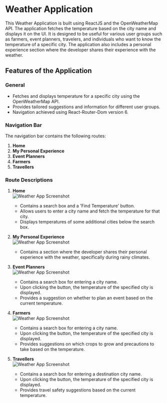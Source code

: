 # Weather Application

This Weather Application is built using ReactJS and the OpenWeatherMap API. The application fetches the temperature based on the city name and displays it on the UI. It is designed to be useful for various user groups such as farmers, event planners, travelers, and individuals who want to know the temperature of a specific city. The application also includes a personal experience section where the developer shares their experience with the weather.

## Features of the Application

### General

- Fetches and displays temperature for a specific city using the OpenWeatherMap API.
- Provides tailored suggestions and information for different user groups.
- Navigation achieved using React-Router-Dom version 6.

### Navigation Bar

The navigation bar contains the following routes:

1. **Home**
2. **My Personal Experience**
3. **Event Planners**
4. **Farmers**
5. **Travellers**

### Route Descriptions

1. **Home**  
   ![Weather App Screenshot](https://drive.google.com/thumbnail?id=11mNS6TFFqoWh7epGNnXhmNJmWAMS7rhF)

   - Contains a search box and a 'Find Temperature' button.
   - Allows users to enter a city name and fetch the temperature for that city.
   - Displays temperatures of some additional cities below the search box.

2. **My Personal Experience**  
   ![Weather App Screenshot](https://drive.google.com/thumbnail?id=1c0qrTmmIbrIG5nLwBS-nWdzXsTX-fy8y)

   - Contains a section where the developer shares their personal experience with the weather, specifically during rainy climates.

3. **Event Planners**  
   ![Weather App Screenshot](https://drive.google.com/thumbnail?id=1Q_KAk4SQH0rUPNjrI5R4f3yubkAyymq_)

   - Contains a search box for entering a city name.
   - Upon clicking the button, the temperature of the specified city is displayed.
   - Provides a suggestion on whether to plan an event based on the current temperature.

4. **Farmers**  
   ![Weather App Screenshot](https://drive.google.com/thumbnail?id=1wxdOdxw41qWVqY6GgNHc6Zhu8uy8d4Kw)

   - Contains a search box for entering a city name.
   - Upon clicking the button, the temperature of the specified city is displayed.
   - Provides suggestions on which crops to grow and precautions to take based on the temperature.

5. **Travellers**  
   ![Weather App Screenshot](https://drive.google.com/thumbnail?id=1_bnrDmEKiali7bY8zMYW4GvZ1FRXuT2B)
   - Contains a search box for entering a destination city name.
   - Upon clicking the button, the temperature of the specified city is displayed.
   - Provides travel safety suggestions based on the current temperature.
